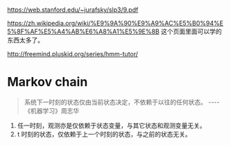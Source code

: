 
# 
https://web.stanford.edu/~jurafsky/slp3/9.pdf

https://zh.wikipedia.org/wiki/%E9%9A%90%E9%A9%AC%E5%B0%94%E5%8F%AF%E5%A4%AB%E6%A8%A1%E5%9E%8B
这个页面里面可以学的东西太多了。

http://freemind.pluskid.org/series/hmm-tutor/

# Markov chain
> 系统下一时刻的状态仅由当前状态决定，不依赖于以往的任何状态。 ---- 《机器学习》周志华

1. 任一时刻，观测亦是仅依赖于状态变量，与其它状态和观测变量无关。
2. t 时刻的状态，仅依赖于上一个时刻的状态，与之前的状态无关。
